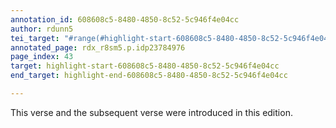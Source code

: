 ```yaml
---
annotation_id: 608608c5-8480-4850-8c52-5c946f4e04cc
author: rdunn5
tei_target: "#range(#highlight-start-608608c5-8480-4850-8c52-5c946f4e04cc, #highlight-end-608608c5-8480-4850-8c52-5c946f4e04cc)"
annotated_page: rdx_r8sm5.p.idp23784976
page_index: 43
target: highlight-start-608608c5-8480-4850-8c52-5c946f4e04cc
end_target: highlight-end-608608c5-8480-4850-8c52-5c946f4e04cc

---
```

This verse and the subsequent verse were introduced in this edition.